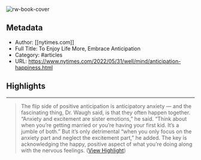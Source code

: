 ![rw-book-cover](https://readwise-assets.s3.amazonaws.com/static/images/article0.00998d930354.png)

## Metadata
- Author: [[nytimes.com]]
- Full Title: To Enjoy Life More, Embrace Anticipation
- Category: #articles
- URL: https://www.nytimes.com/2022/05/31/well/mind/anticipation-happiness.html

## Highlights
***

> The flip side of positive anticipation is anticipatory anxiety — and the fascinating thing, Dr. Waugh said, is that they often happen together. “Anxiety and excitement are sister emotions,” he said. “Think about when you’re getting married or you’re having your first kid. It’s a jumble of both.”
> But it’s only detrimental “when you only focus on the anxiety part and neglect the excitement part,” he added. The key is acknowledging the happy, positive aspect of what you’re doing along with the nervous feelings. ([View Highlight](https://instapaper.com/read/1517567131/19926050))

